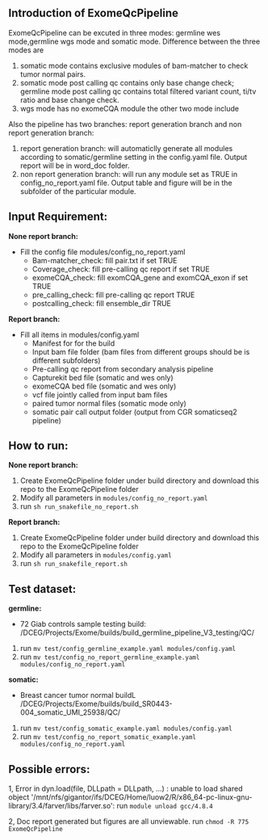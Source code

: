 ## Introduction of ExomeQcPipeline

ExomeQcPipeline can be excuted in three modes: germline wes mode,germline wgs mode and somatic mode. Difference between the three modes are 
1. somatic mode contains exclusive modules of bam-matcher to check tumor normal pairs.
2. somatic mode post calling qc contains only base change check; germline mode post calling qc contains total filtered variant count, ti/tv ratio and base change check. 
3. wgs mode has no exomeCQA module the other two mode include

Also the pipeline has two branches: report generation branch and non report generation branch:
1. report generation branch: will automaticlly generate all modules according to somatic/germline setting in the config.yaml file. Output report will be in word_doc folder.
2. non report generation branch: will run any module set as TRUE in config_no_report.yaml file. Output table and figure will be in the subfolder of the particular module.

## Input Requirement:

__None report branch:__
- Fill the config file modules/config_no_report.yaml
  - Bam-matcher_check: fill pair.txt if set TRUE
  - Coverage_check: fill pre-calling qc report if set TRUE
  - exomeCQA_check: fill exomCQA_gene and exomCQA_exon if set TRUE
  - pre_calling_check: fill pre-calling qc report TRUE
  - postcalling_check: fill ensemble_dir TRUE

__Report branch:__
- Fill all items in modules/config.yaml
  - Manifest for for the build
  - Input bam file folder (bam files from different groups should be is different subfolders)
  - Pre-calling qc report from secondary analysis pipeline
  - Capturekit bed file (somatic and wes only)
  - exomeCQA bed file (somatic and wes only)
  - vcf file jointly called from input bam files
  - paired tumor normal files (somatic mode only)
  - somatic pair call output folder (output from CGR somaticseq2 pipeline)

## How to run:

__None report branch:__
1. Create ExomeQcPipeline folder under build directory and download this repo to the ExomeQcPipeline folder
2. Modify all parameters in `modules/config_no_report.yaml`
3. run `sh run_snakefile_no_report.sh`

__Report branch:__
1. Create ExomeQcPipeline folder under build directory and download this repo to the ExomeQcPipeline folder
2. Modify all parameters in `modules/config.yaml`
3. run `sh run_snakefile_report.sh`

## Test dataset:

__germline:__
  - 72 Giab controls sample testing build: /DCEG/Projects/Exome/builds/build_germline_pipeline_V3_testing/QC/
  
  1. run `mv test/config_germline_example.yaml modules/config.yaml`
  2. run `mv test/config_no_report_germline_example.yaml modules/config_no_report.yaml`

__somatic:__
  - Breast cancer tumor normal buildL /DCEG/Projects/Exome/builds/build_SR0443-004_somatic_UMI_25938/QC/
  
  1. run `mv test/config_somatic_example.yaml modules/config.yaml`
  2. run `mv test/config_no_report_somatic_example.yaml modules/config_no_report.yaml`

## Possible errors:

1, Error in dyn.load(file, DLLpath = DLLpath, ...) : unable to load shared object '/mnt/nfs/gigantor/ifs/DCEG/Home/luow2/R/x86_64-pc-linux-gnu-library/3.4/farver/libs/farver.so':
   run `module unload gcc/4.8.4`
   
2, Doc report generated but figures are all unviewable. 
   run `chmod -R 775 ExomeQcPipeline`   



